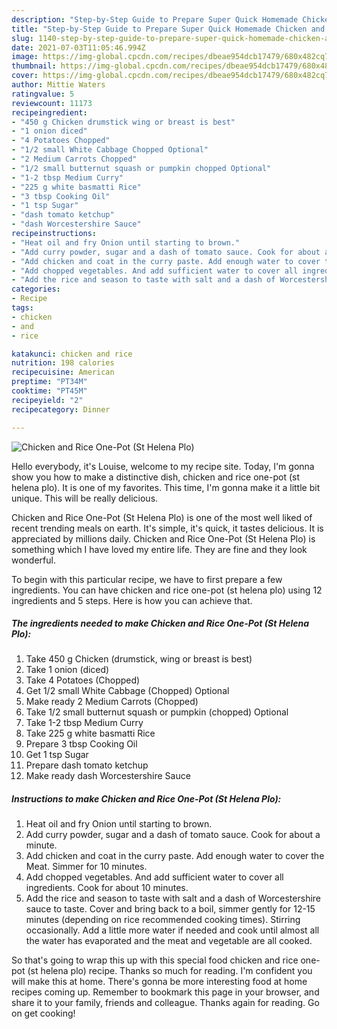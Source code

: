 ```yaml
---
description: "Step-by-Step Guide to Prepare Super Quick Homemade Chicken and Rice One-Pot (St Helena Plo)"
title: "Step-by-Step Guide to Prepare Super Quick Homemade Chicken and Rice One-Pot (St Helena Plo)"
slug: 1140-step-by-step-guide-to-prepare-super-quick-homemade-chicken-and-rice-one-pot-st-helena-plo
date: 2021-07-03T11:05:46.994Z
image: https://img-global.cpcdn.com/recipes/dbeae954dcb17479/680x482cq70/chicken-and-rice-one-pot-st-helena-plo-recipe-main-photo.jpg
thumbnail: https://img-global.cpcdn.com/recipes/dbeae954dcb17479/680x482cq70/chicken-and-rice-one-pot-st-helena-plo-recipe-main-photo.jpg
cover: https://img-global.cpcdn.com/recipes/dbeae954dcb17479/680x482cq70/chicken-and-rice-one-pot-st-helena-plo-recipe-main-photo.jpg
author: Mittie Waters
ratingvalue: 5
reviewcount: 11173
recipeingredient:
- "450 g Chicken drumstick wing or breast is best"
- "1 onion diced"
- "4 Potatoes Chopped"
- "1/2 small White Cabbage Chopped Optional"
- "2 Medium Carrots Chopped"
- "1/2 small butternut squash or pumpkin chopped Optional"
- "1-2 tbsp Medium Curry"
- "225 g white basmatti Rice"
- "3 tbsp Cooking Oil"
- "1 tsp Sugar"
- "dash tomato ketchup"
- "dash Worcestershire Sauce"
recipeinstructions:
- "Heat oil and fry Onion until starting to brown."
- "Add curry powder, sugar and a dash of tomato sauce. Cook for about a minute."
- "Add chicken and coat in the curry paste. Add enough water to cover the Meat. Simmer for 10 minutes."
- "Add chopped vegetables. And add sufficient water to cover all ingredients. Cook for about 10 minutes."
- "Add the rice and season to taste with salt and a dash of Worcestershire sauce to taste. Cover and bring back to a boil, simmer gently for 12-15 minutes (depending on rice recommended cooking times). Stirring occasionally. Add a little more water if needed and cook until almost all the water has evaporated and the meat and vegetable are all cooked."
categories:
- Recipe
tags:
- chicken
- and
- rice

katakunci: chicken and rice 
nutrition: 198 calories
recipecuisine: American
preptime: "PT34M"
cooktime: "PT45M"
recipeyield: "2"
recipecategory: Dinner

---
```



![Chicken and Rice One-Pot (St Helena Plo)](https://img-global.cpcdn.com/recipes/dbeae954dcb17479/680x482cq70/chicken-and-rice-one-pot-st-helena-plo-recipe-main-photo.jpg)

Hello everybody, it's Louise, welcome to my recipe site. Today, I'm gonna show you how to make a distinctive dish, chicken and rice one-pot (st helena plo). It is one of my favorites. This time, I'm gonna make it a little bit unique. This will be really delicious.



Chicken and Rice One-Pot (St Helena Plo) is one of the most well liked of recent trending meals on earth. It's simple, it's quick, it tastes delicious. It is appreciated by millions daily. Chicken and Rice One-Pot (St Helena Plo) is something which I have loved my entire life. They are fine and they look wonderful.


To begin with this particular recipe, we have to first prepare a few ingredients. You can have chicken and rice one-pot (st helena plo) using 12 ingredients and 5 steps. Here is how you can achieve that.

<!--inarticleads1-->

##### The ingredients needed to make Chicken and Rice One-Pot (St Helena Plo):

1. Take 450 g Chicken (drumstick, wing or breast is best)
1. Take 1 onion (diced)
1. Take 4 Potatoes (Chopped)
1. Get 1/2 small White Cabbage (Chopped) Optional
1. Make ready 2 Medium Carrots (Chopped)
1. Take 1/2 small butternut squash or pumpkin (chopped) Optional
1. Take 1-2 tbsp Medium Curry
1. Take 225 g white basmatti Rice
1. Prepare 3 tbsp Cooking Oil
1. Get 1 tsp Sugar
1. Prepare dash tomato ketchup
1. Make ready dash Worcestershire Sauce




<!--inarticleads2-->

##### Instructions to make Chicken and Rice One-Pot (St Helena Plo):

1. Heat oil and fry Onion until starting to brown.
1. Add curry powder, sugar and a dash of tomato sauce. Cook for about a minute.
1. Add chicken and coat in the curry paste. Add enough water to cover the Meat. Simmer for 10 minutes.
1. Add chopped vegetables. And add sufficient water to cover all ingredients. Cook for about 10 minutes.
1. Add the rice and season to taste with salt and a dash of Worcestershire sauce to taste. Cover and bring back to a boil, simmer gently for 12-15 minutes (depending on rice recommended cooking times). Stirring occasionally. Add a little more water if needed and cook until almost all the water has evaporated and the meat and vegetable are all cooked.




So that's going to wrap this up with this special food chicken and rice one-pot (st helena plo) recipe. Thanks so much for reading. I'm confident you will make this at home. There's gonna be more interesting food at home recipes coming up. Remember to bookmark this page in your browser, and share it to your family, friends and colleague. Thanks again for reading. Go on get cooking!
